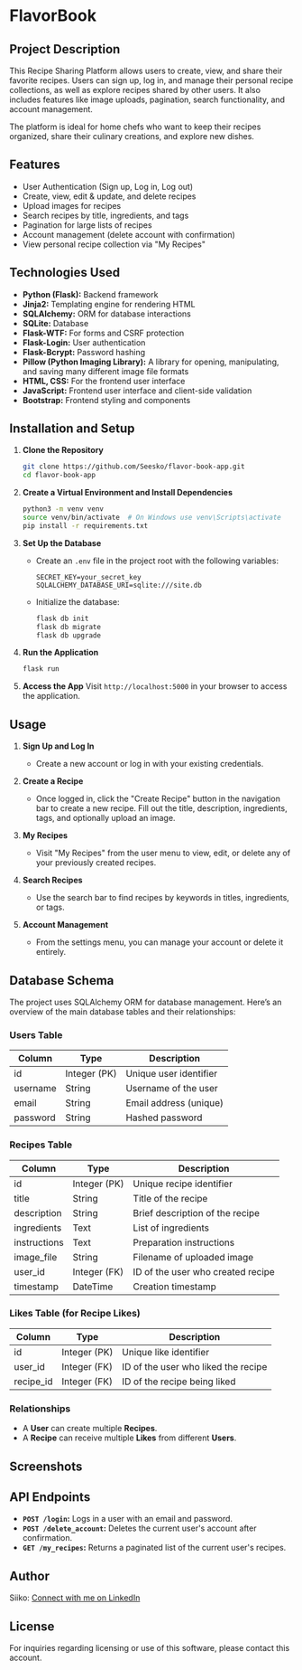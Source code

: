 # FlavorBook

## Project Description
This Recipe Sharing Platform allows users to create, view, and share their favorite recipes. Users can sign up, log in, and manage their personal recipe collections, as well as explore recipes shared by other users. It also includes features like image uploads, pagination, search functionality, and account management.

The platform is ideal for home chefs who want to keep their recipes organized, share their culinary creations, and explore new dishes.

## Features
- User Authentication (Sign up, Log in, Log out)
- Create, view, edit & update, and delete recipes
- Upload images for recipes
- Search recipes by title, ingredients, and tags
- Pagination for large lists of recipes
- Account management (delete account with confirmation)
- View personal recipe collection via "My Recipes"

## Technologies Used
- **Python (Flask):** Backend framework
- **Jinja2:** Templating engine for rendering HTML
- **SQLAlchemy:** ORM for database interactions
- **SQLite:** Database
- **Flask-WTF:** For forms and CSRF protection
- **Flask-Login:** User authentication
- **Flask-Bcrypt:** Password hashing
- **Pillow (Python Imaging Library):** A library for opening, manipulating, and saving many different image file formats
- **HTML, CSS:** For the frontend user interface
- **JavaScript:** Frontend user interface and client-side validation
- **Bootstrap:** Frontend styling and components

## Installation and Setup
1. **Clone the Repository**
    ```bash
    git clone https://github.com/Seesko/flavor-book-app.git
    cd flavor-book-app
    ```

2. **Create a Virtual Environment and Install Dependencies**
    ```bash
    python3 -m venv venv
    source venv/bin/activate  # On Windows use venv\Scripts\activate
    pip install -r requirements.txt
    ```

3. **Set Up the Database**
    - Create an `.env` file in the project root with the following variables:
      ```
      SECRET_KEY=your_secret_key
      SQLALCHEMY_DATABASE_URI=sqlite:///site.db
      ```
    - Initialize the database:
      ```bash
      flask db init
      flask db migrate
      flask db upgrade
      ```

4. **Run the Application**
    ```bash
    flask run
    ```

5. **Access the App**
    Visit `http://localhost:5000` in your browser to access the application.

## Usage
1. **Sign Up and Log In**
   - Create a new account or log in with your existing credentials.

2. **Create a Recipe**
   - Once logged in, click the "Create Recipe" button in the navigation bar to create a new recipe. Fill out the title, description, ingredients, tags, and optionally upload an image.

3. **My Recipes**
   - Visit "My Recipes" from the user menu to view, edit, or delete any of your previously created recipes.

4. **Search Recipes**
   - Use the search bar to find recipes by keywords in titles, ingredients, or tags.

5. **Account Management**
   - From the settings menu, you can manage your account or delete it entirely.

## Database Schema

The project uses SQLAlchemy ORM for database management. Here’s an overview of the main database tables and their relationships:

### Users Table
| Column    | Type          | Description                |
|-----------|---------------|----------------------------|
| id        | Integer (PK)   | Unique user identifier     |
| username  | String         | Username of the user       |
| email     | String         | Email address (unique)     |
| password  | String         | Hashed password            |

### Recipes Table
| Column      | Type          | Description                        |
|-------------|---------------|------------------------------------|
| id          | Integer (PK)   | Unique recipe identifier           |
| title       | String         | Title of the recipe                |
| description | String         | Brief description of the recipe    |
| ingredients | Text           | List of ingredients                |
| instructions| Text           | Preparation instructions           |
| image_file  | String         | Filename of uploaded image         |
| user_id     | Integer (FK)   | ID of the user who created recipe  |
| timestamp   | DateTime       | Creation timestamp                 |

### Likes Table (for Recipe Likes)
| Column    | Type          | Description                        |
|-----------|---------------|------------------------------------|
| id        | Integer (PK)   | Unique like identifier             |
| user_id   | Integer (FK)   | ID of the user who liked the recipe|
| recipe_id | Integer (FK)   | ID of the recipe being liked       |

### Relationships
- A **User** can create multiple **Recipes**.
- A **Recipe** can receive multiple **Likes** from different **Users**.


## Screenshots



## API Endpoints
- **`POST /login`:** Logs in a user with an email and password.
- **`POST /delete_account`:** Deletes the current user's account after confirmation.
- **`GET /my_recipes`:** Returns a paginated list of the current user's recipes.

## Author
Siiko: [Connect with me on LinkedIn](https://www.linkedin.com/in/siiko/)

## License
For inquiries regarding licensing or use of this software, please contact this account.